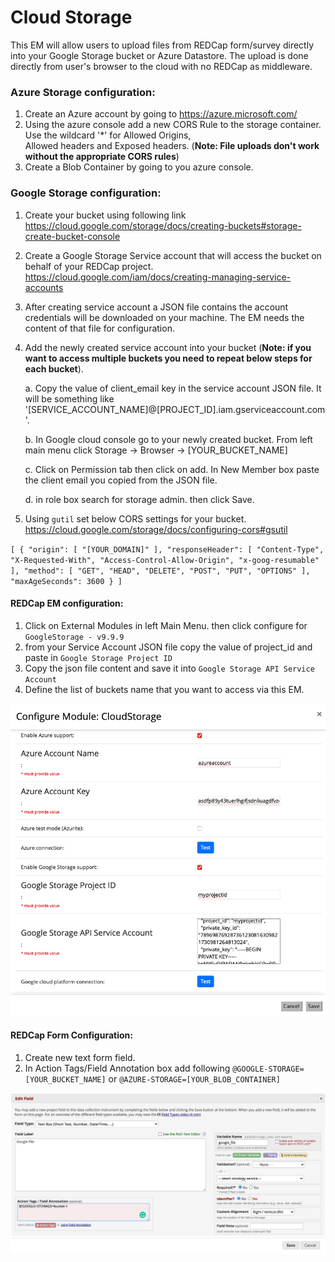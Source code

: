 # Cloud Storage
This EM will allow users to upload files from REDCap form/survey directly into your Google Storage bucket or Azure 
Datastore. The upload is done directly from user's browser to the cloud with no REDCap as middleware. 

### Azure Storage configuration:
1. Create an Azure account by going to https://azure.microsoft.com/
2. Using the azure console add a new CORS Rule to the storage container. Use the wildcard '*' for Allowed Origins, \
   Allowed headers and Exposed headers. (**Note: File uploads don't work without the appropriate CORS rules**)
3. Create a Blob Container by going to you azure console.

### Google Storage configuration:
1. Create your bucket using following link https://cloud.google.com/storage/docs/creating-buckets#storage-create-bucket-console
2. Create a Google Storage Service account that will access the bucket on behalf of your REDCap project. https://cloud.google.com/iam/docs/creating-managing-service-accounts
3. After creating service account a JSON file contains the account credentials will be downloaded on your machine. The EM needs the content of that file for configuration. 
4. Add the newly created service account into your bucket (**Note: if you want to access multiple buckets you need to repeat below steps for each bucket**). 

    a. Copy the value of client_email key in the service account JSON file. It will be something like '[SERVICE_ACCOUNT_NAME]@[PROJECT_ID].iam.gserviceaccount.com'. 
    
    b. In Google cloud console go to your newly created bucket. From left main menu click Storage -> Browser -> [YOUR_BUCKET_NAME]
    
    c. Click on Permission tab then click on add. In New Member box paste the client email you copied from the JSON file. 
    
    d. in role box search for storage admin. then click Save. 
5. Using `gutil` set below CORS settings for your bucket. https://cloud.google.com/storage/docs/configuring-cors#gsutil

`[
   {
     "origin": [
       "[YOUR_DOMAIN]"
     ],
     "responseHeader": [
       "Content-Type",
       "X-Requested-With",
       "Access-Control-Allow-Origin",
       "x-goog-resumable"
     ],
     "method": [
       "GET",
       "HEAD",
       "DELETE",
       "POST",
       "PUT",
       "OPTIONS"
     ],
     "maxAgeSeconds": 3600
   }
 ]`

#### REDCap EM configuration:
1. Click on External Modules in left Main Menu. then click configure for `GoogleStorage - v9.9.9`
2. from your Service Account JSON file copy the value of project_id and paste in `Google Storage Project ID`
3. Copy the json file content and save it into `Google Storage API Service Account`
4. Define the list of buckets name that you want to access via this EM.

![Alt text](assets/images/redcap-em-config.png?raw=true "REDCap EM Config" )

#### REDCap Form Configuration:
1. Create new text form field. 
2. In Action Tags/Field Annotation box add following `@GOOGLE-STORAGE=[YOUR_BUCKET_NAME]` or 
   `@AZURE-STORAGE=[YOUR_BLOB_CONTAINER]`

![Alt text](assets/images/redcap-field-config.png?raw=true "REDCap Field Config")
